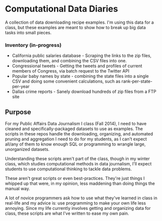 # Computational Data Diaries

A collection of data downloading recipe examples. I'm using this data for a class, but these examples are meant to show how to break up big data tasks into small pieces.


### Inventory (in-progress)

* California public salaries database - Scraping the links to the zip files, downloading them, and combining the CSV files into one.
* Congressional tweets - Getting the tweets and profiles of current members of Congress, via batch request to the Twitter API
* Popular baby names by state - combining the state files into a single CSV and doing some convenient calculations, such as rank-per-state-per-year
* Dallas crime reports - Sanely download hundreds of zip files from a FTP site

## Purpose

For my Public Affairs Data Journalism I class (Fall 2014), I need to have cleaned and specifically-packaged datasets to use as examples. The scripts in these repos handle the downloading, organizing, and automated pruning and aggregation I need to do for my students, as I can't expect all/any of them to know enough SQL or programming to wrangle large, unorganized datasets.

Understanding these scripts aren't part of the class, though in my winter class, which studies computational methods in data journalism, I'll expect students to use computational thinking to tackle data problems.

These aren't great scripts or even best-practices. They're just things I whipped up that were, in my opinion, less maddening than doing things the manual way. 

A lot of novice programmers ask how to use what they've learned in class in real-life and my advice is: use programming to make your own life less annoying. Since my life currently involves getting and organizing data for class, these scripts are what I've written to ease my own pain.



